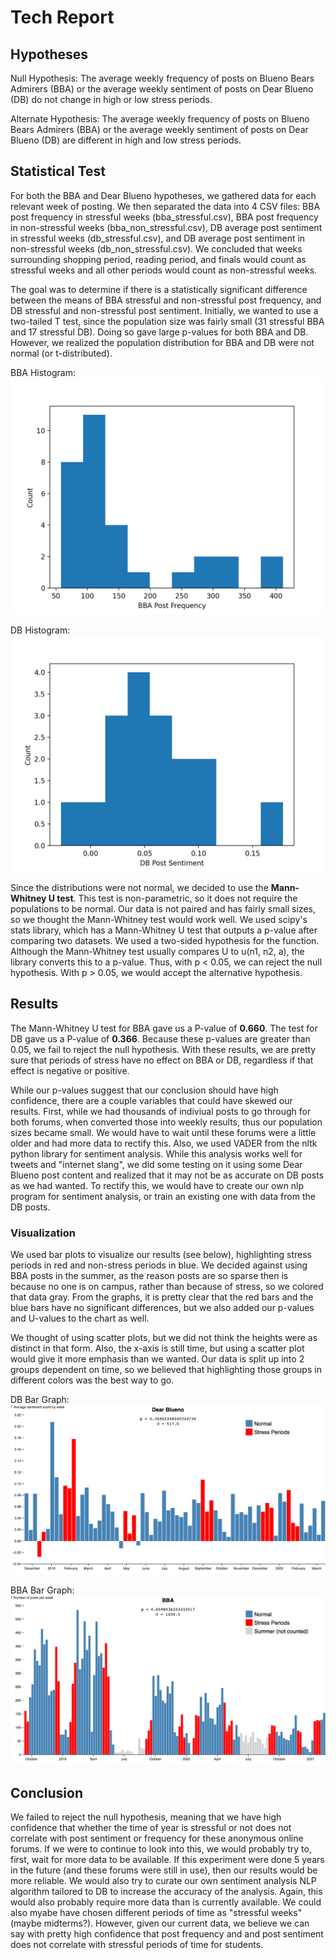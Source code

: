 # Tech Report


## Hypotheses ##

Null Hypothesis:
The average weekly frequency of posts on Blueno Bears Admirers (BBA) or the average weekly sentiment of posts on Dear Blueno (DB) do not change in high or low stress periods.

Alternate Hypothesis:
The average weekly frequency of posts on Blueno Bears Admirers (BBA) or the average weekly sentiment of posts on Dear Blueno (DB) are different in high and low stress periods.

## Statistical Test ##
For both the BBA and Dear Blueno hypotheses, we gathered data for each relevant week of posting. We then separated the data into 4 CSV files: BBA post frequency in stressful weeks (bba_stressful.csv), BBA post frequency in non-stressful weeks (bba_non_stressful.csv), DB average post sentiment in stressful weeks (db_stressful.csv), and DB average post sentiment in non-stressful weeks (db_non_stressful.csv). We concluded that weeks surrounding shopping period, reading period, and finals would count as stressful weeks and all other periods would count as non-stressful weeks. 

The goal was to determine if there is a statistically significant difference between the means of BBA stressful and non-stressful post frequency, and DB stressful and non-stressful post sentiment. Initially, we wanted to use a two-tailed T test, since the population size was fairly small (31 stressful BBA and 17 stressful DB). Doing so gave large p-values for both BBA and DB. However, we realized the population distribution for BBA and DB were not normal (or t-distributed). 

BBA Histogram:
![BBA Histogram](../visualizations/bba_stressful_hist.png)

DB Histogram:
![DB Histogram](../visualizations/db_stressful_hist.png)

Since the distributions were not normal, we decided to use the **Mann-Whitney U test**. This test is non-parametric, so it does not require the populations to be normal. Our data is not paired and has fairly small sizes, so we thought the Mann-Whitney test would work well. We used scipy's stats library, which has a Mann-Whitney U test that outputs a p-value after comparing two datasets. We used a two-sided hypothesis for the function. Although the Mann-Whitney test usually compares U to u(n1, n2, a), the library converts this to a p-value. Thus, with p < 0.05, we can reject the null hypothesis. With p > 0.05, we would accept the alternative hypothesis.




## Results ##
The Mann-Whitney U test for BBA gave us a P-value of **0.660**. The test for DB gave us a P-value of **0.366**. Because these p-values are greater than 0.05, we fail to reject the null hypothesis. With these results, we are pretty sure that periods of stress have no effect on BBA or DB, regardless if that effect is negative or positive. 

While our p-values suggest that our conclusion should have high confidence, there are a couple variables that could have skewed our results. First, while we had thousands of indiviual posts to go through for both forums, when converted those into weekly results, thus our population sizes became small. We would have to wait until these forums were a little older and had more data to rectify this. Also, we used VADER from the nltk python library for sentiment analysis. While this analysis works well for tweets and "internet slang", we did some testing on it using some Dear Blueno post content and realized that it may not be as accurate on DB posts as we had wanted. To rectify this, we would have to create our own nlp program for sentiment analysis, or train an existing one with data from the DB posts. 

### Visualization ###
We used bar plots to visualize our results (see below), highlighting stress periods in red and non-stress periods in blue. We decided against using BBA posts in the summer, as the reason posts are so sparse then is because no one is on campus, rather than because of stress, so we colored that data gray. From the graphs, it is pretty clear that the red bars and the blue bars have no significant differences, but we also added our p-values and U-values to the chart as well. 

We thought of using scatter plots, but we did not think the heights were as distinct in that form. Also, the x-axis is still time, but using a scatter plot would give it more emphasis than we wanted. Our data is split up into 2 groups dependent on time, so we believed that highlighting those groups in different colors was the best way to go. 


DB Bar Graph: 
![DB Bar Graph](../visualizations/db-chart.png)

BBA Bar Graph:
![BBA Bar Graph](../visualizations/bba-chart.png)


## Conclusion ##

We failed to reject the null hypothesis, meaning that we have high confidence that whether the time of year is stressful or not does not correlate with post sentiment or frequency for these anonymous online forums. If we were to continue to look into this, we would probably try to, first, wait for more data to be available. If this experiment were done 5 years in the future (and these forums were still in use), then our results would be more reliable. We would also try to curate our own sentiment analysis NLP algorithm tailored to DB to increase the accuracy of the analysis. Again, this would also probably require more data than is currently available. We could also myabe have chosen different periods of time as "stressful weeks" (maybe midterms?). However, given our current data, we believe we can say with pretty high confidence that post frequency and and post sentiment does not correlate with stressful periods of time for students. 
